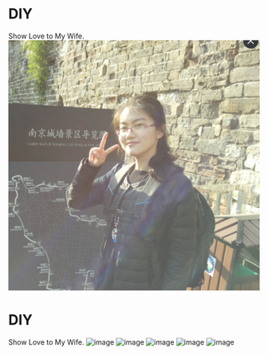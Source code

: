 # DIY
Show Love to My Wife.
![image](https://github.com/Daiyuxiangdiy/DIY/raw/master/img/5.png)
# DIY
Show Love to My Wife.
![image](https://github.com/Daiyuxiangdiy/DIY/raw/master/img/10.png)
![image](https://github.com/Daiyuxiangdiy/DIY/raw/master/img/11.png)
![image](https://github.com/Daiyuxiangdiy/DIY/raw/master/img/12.png)
![image](https://github.com/Daiyuxiangdiy/DIY/raw/master/img/13.png)
![image](https://github.com/Daiyuxiangdiy/DIY/raw/master/img/14.png)
